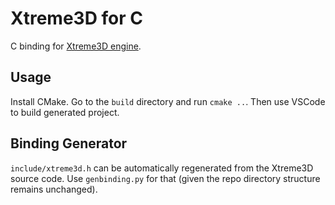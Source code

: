 Xtreme3D for C
==============
C binding for [Xtreme3D engine](https://github.com/xtreme3d/xtreme3d).

Usage
-----
Install CMake. Go to the `build` directory and run `cmake ..`. Then use VSCode to build generated project.

Binding Generator
-----------------
`include/xtreme3d.h` can be automatically regenerated from the Xtreme3D source code. Use `genbinding.py` for that (given the repo directory structure remains unchanged).
